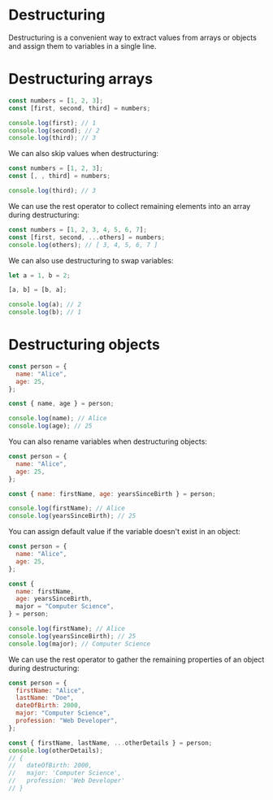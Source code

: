 # Destructuring

Destructuring is a convenient way to extract values from arrays or objects and assign them to variables in a single line.

# Destructuring arrays
```js
const numbers = [1, 2, 3];
const [first, second, third] = numbers;

console.log(first); // 1
console.log(second); // 2
console.log(third); // 3
```
We can also skip values when destructuring:
```js
const numbers = [1, 2, 3];
const [, , third] = numbers;

console.log(third); // 3
```

We can use the rest operator to collect remaining elements into an array during destructuring:
```js
const numbers = [1, 2, 3, 4, 5, 6, 7];
const [first, second, ...others] = numbers;
console.log(others); // [ 3, 4, 5, 6, 7 ]
```
We can also use destructuring to swap variables:
```js
let a = 1, b = 2;

[a, b] = [b, a];

console.log(a); // 2
console.log(b); // 1
```
# Destructuring objects
```js
const person = {
  name: "Alice",
  age: 25,
};

const { name, age } = person;

console.log(name); // Alice
console.log(age); // 25
```
You can also rename variables when destructuring objects:
```js
const person = {
  name: "Alice",
  age: 25,
};

const { name: firstName, age: yearsSinceBirth } = person;

console.log(firstName); // Alice
console.log(yearsSinceBirth); // 25
```
You can assign default value if the variable doesn't exist in an object:
```js
const person = {
  name: "Alice",
  age: 25,
};

const {
  name: firstName,
  age: yearsSinceBirth,
  major = "Computer Science",
} = person;

console.log(firstName); // Alice
console.log(yearsSinceBirth); // 25
console.log(major); // Computer Science
```
We can use the rest operator to gather the remaining properties of an object during destructuring:
```js
const person = {
  firstName: "Alice",
  lastName: "Doe",
  dateOfBirth: 2000,
  major: "Computer Science",
  profession: "Web Developer",
};

const { firstName, lastName, ...otherDetails } = person;
console.log(otherDetails);
// {
//   dateOfBirth: 2000,
//   major: 'Computer Science',
//   profession: 'Web Developer'
// }
```
